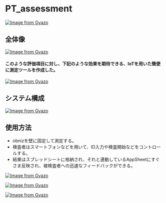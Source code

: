 # PT_assessment

[![Image from Gyazo](https://i.gyazo.com/df7972107e809e1c93fa7125204df9f7.jpg)](https://gyazo.com/df7972107e809e1c93fa7125204df9f7)

## 全体像

[![Image from Gyazo](https://i.gyazo.com/b7f467873c3af162ea412832a8937d11.png)](https://gyazo.com/b7f467873c3af162ea412832a8937d11)


#### このような評価項目に対し、下記のような効果を期待できる、IoTを用いた簡便に測定ツールを作成した。
[![Image from Gyazo](https://i.gyazo.com/f1af1ffd670cabd55f8c4d1cde49b75a.png)](https://gyazo.com/f1af1ffd670cabd55f8c4d1cde49b75a)


## システム構成
[![Image from Gyazo](https://i.gyazo.com/51d68e17dcdad0f81d734484d3e44a56.png)](https://gyazo.com/51d68e17dcdad0f81d734484d3e44a56)

## 使用方法
* obnizを壁に固定して測定する。
* 検査者はスマートフォンなどを用いて、ID入力や検査開始などをコントロールする。
* 結果はスプレッドシートに格納され、それと連動しているAppSheetにすぐさま反映され、被検査者への迅速なフィードバックができる。

[![Image from Gyazo](https://i.gyazo.com/54a147428fea514c42d87b223022e093.png)](https://gyazo.com/54a147428fea514c42d87b223022e093)

[![Image from Gyazo](https://i.gyazo.com/96593cba41211552952281339fa14c11.png)](https://gyazo.com/96593cba41211552952281339fa14c11)

[![Image from Gyazo](https://i.gyazo.com/593e5888b8fd972c828d9e4633878903.png)](https://gyazo.com/593e5888b8fd972c828d9e4633878903)